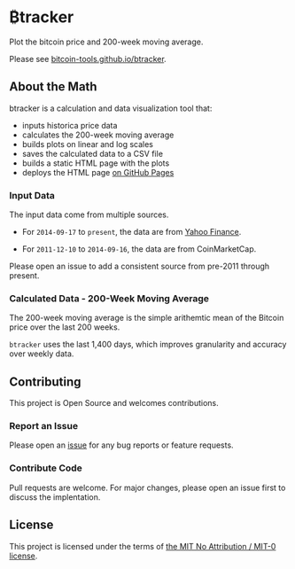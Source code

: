 # ₿tracker

Plot the bitcoin price and 200-week moving average.

Please see [bitcoin-tools.github.io/btracker](https://bitcoin-tools.github.io/btracker/).

## About the Math

btracker is a calculation and data visualization tool that:
- inputs historica price data
- calculates the 200-week moving average
- builds plots on linear and log scales
- saves the calculated data to a CSV file
- builds a static HTML page with the plots
- deploys the HTML page [on GitHub Pages](https://bitcoin-tools.github.io/btracker)

### Input Data

The input data come from multiple sources.

- For `2014-09-17` to `present`, the data are from [Yahoo Finance](https://finance.yahoo.com/quote/BTC-USD/history/).

- For `2011-12-10` to `2014-09-16`, the data are from CoinMarketCap.

Please open an issue to add a consistent source from pre-2011 through present.

### Calculated Data - 200-Week Moving Average

The 200-week moving average is the simple arithemtic mean of the Bitcoin price over the last 200 weeks.

`btracker` uses the last 1,400 days, which improves granularity and accuracy over weekly data.

## Contributing

This project is Open Source and welcomes contributions.

### Report an Issue

Please open an [issue](https://github.com/bitcoin-tools/btracker/issues) for any bug reports or feature requests.

### Contribute Code

Pull requests are welcome. For major changes, please open an issue first to discuss the implentation.

## License

This project is licensed under the terms of [the MIT No Attribution / MIT-0 license](./LICENSE).

